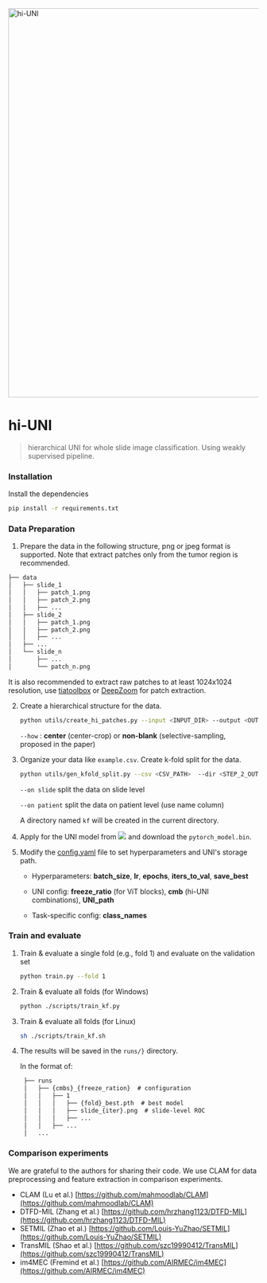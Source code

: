 <img width="782" alt="hi-UNI" src="https://github.com/user-attachments/assets/1b305393-f7ae-431d-b05f-c2aa3e39564c">

# hi-UNI 

> hierarchical UNI for whole slide image classification. Using weakly supervised pipeline.


### Installation

Install the dependencies 

```bash
pip install -r requirements.txt
```

### Data Preparation

1. Prepare the data in the following structure, png or jpeg format is supported. Note that extract patches only from the tumor region is recommended.

```markdown
├── data
│   ├── slide_1
│   │   ├── patch_1.png
│   │   ├── patch_2.png
│   │   ├── ...
│   ├── slide_2
│   │   ├── patch_1.png
│   │   ├── patch_2.png
│   │   ├── ...
│   ├── ...
│   └── slide_n
│       ├── ...
│       └── patch_n.png
```

It is also recommended to extract raw patches to at least 1024x1024 resolution, use [tiatoolbox](https://github.com/TissueImageAnalytics/tiatoolbox) or [DeepZoom](https://github.com/ncoudray/DeepPATH/blob/master/DeepPATH_code/00_preprocessing/0b_tileLoop_deepzoom6.py) for patch extraction.


2. Create a hierarchical structure for the data.

    ```bash
    python utils/create_hi_patches.py --input <INPUT_DIR> --output <OUTPUT_DIR> --how non-blank
    ```
    
    `--how` : **center** (center-crop) or **non-blank** (selective-sampling, proposed in the paper)

3. Organize your data like `example.csv`. Create k-fold split for the data.

    ```bash
    python utils/gen_kfold_split.py --csv <CSV_PATH>  --dir <STEP_2_OUTPUT_DIR> --k 5 --on slide
    ```
    
    `--on slide` split the data on slide level
    
    `--on patient` split the data on patient level (use name column)
   
   A directory named `kf` will be created in the current directory.

4. Apply for the UNI model from <a href="https://huggingface.co/MahmoodLab/UNI"><img src="https://img.shields.io/badge/Hugging%20Face-FFD21E?logo=huggingface&logoColor=000"/></a> and download the `pytorch_model.bin`.

5. Modify the [config.yaml](config.yaml) file to set hyperparameters and UNI's storage path.

    - Hyperparameters: **batch_size**, **lr**, **epochs**, **iters_to_val**, **save_best**
    
    - UNI config: **freeze_ratio** (for ViT blocks), **cmb** (hi-UNI combinations), **UNI_path** 
    
    - Task-specific config: **class_names**

### Train and evaluate

1. Train & evaluate a single fold (e.g., fold 1) and evaluate on the validation set
    ```bash
    python train.py --fold 1
    ```

2. Train & evaluate all folds (for Windows)
    ```bash
    python ./scripts/train_kf.py
    ```
3. Train & evaluate all folds (for Linux)
    ```bash
    sh ./scripts/train_kf.sh
    ```

4. The results will be saved in the `runs/}` directory.

   In the format of:
   ```markdown
    ├── runs
    │   ├── {cmbs}_{freeze_ration}  # configuration
    │   │   ├── 1
    │   │   │   ├── {fold}_best.pth  # best model
    │   │   │   ├── slide_{iter}.png  # slide-level ROC
    │   │   │   ├── ...
    │   │   ├── ...
    │   ...
   ```
   

### Comparison experiments

We are grateful to the authors for sharing their code. We use CLAM for data preprocessing and feature extraction in comparison experiments.

- CLAM (Lu et al.) [https://github.com/mahmoodlab/CLAM](https://github.com/mahmoodlab/CLAM)
- DTFD-MIL (Zhang et al.) [https://github.com/hrzhang1123/DTFD-MIL](https://github.com/hrzhang1123/DTFD-MIL)
- SETMIL (Zhao et al.) [https://github.com/Louis-YuZhao/SETMIL](https://github.com/Louis-YuZhao/SETMIL)
- TransMIL (Shao et al.) [https://github.com/szc19990412/TransMIL](https://github.com/szc19990412/TransMIL)
- im4MEC (Fremind et al.) [https://github.com/AIRMEC/im4MEC](https://github.com/AIRMEC/im4MEC)

